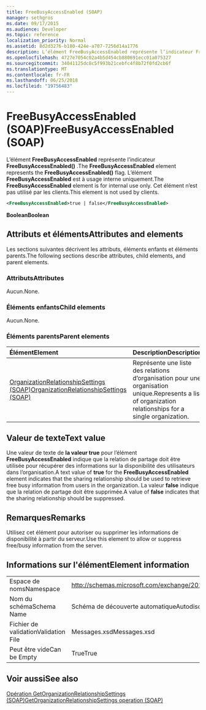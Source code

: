 ```yaml
---
title: FreeBusyAccessEnabled (SOAP)
manager: sethgros
ms.date: 09/17/2015
ms.audience: Developer
ms.topic: reference
localization_priority: Normal
ms.assetid: 8d2d3276-b180-424e-a707-7256d14a1776
description: L’élément FreeBusyAccessEnabled représente l’indicateur FreeBusyAccessEnabled(). L’élément FreeBusyAccessEnabled est à usage interne uniquement. Cet élément n’est pas utilisé par les clients.
ms.openlocfilehash: 4727e7054c02a4b5d454cb880691ecc01a075327
ms.sourcegitcommit: 34041125dc8c5f993b21cebfc4f8b72f0fd2cb6f
ms.translationtype: MT
ms.contentlocale: fr-FR
ms.lasthandoff: 06/25/2018
ms.locfileid: "19756483"
---
```

# <a name="freebusyaccessenabled-soap"></a><span data-ttu-id="bd884-105">FreeBusyAccessEnabled (SOAP)</span><span class="sxs-lookup"><span data-stu-id="bd884-105">FreeBusyAccessEnabled (SOAP)</span></span>

<span data-ttu-id="bd884-106">L’élément **FreeBusyAccessEnabled** représente l’indicateur **FreeBusyAccessEnabled()** .</span><span class="sxs-lookup"><span data-stu-id="bd884-106">The **FreeBusyAccessEnabled** element represents the **FreeBusyAccessEnabled()** flag.</span></span> <span data-ttu-id="bd884-107">L’élément **FreeBusyAccessEnabled** est à usage interne uniquement.</span><span class="sxs-lookup"><span data-stu-id="bd884-107">The **FreeBusyAccessEnabled** element is for internal use only.</span></span> <span data-ttu-id="bd884-108">Cet élément n’est pas utilisé par les clients.</span><span class="sxs-lookup"><span data-stu-id="bd884-108">This element is not used by clients.</span></span> 
  
```XML
<FreeBusyAccessEnabled>true | false</FreeBusyAccessEnabled>
```

 <span data-ttu-id="bd884-109">**Boolean**</span><span class="sxs-lookup"><span data-stu-id="bd884-109">**Boolean**</span></span>
## <a name="attributes-and-elements"></a><span data-ttu-id="bd884-110">Attributs et éléments</span><span class="sxs-lookup"><span data-stu-id="bd884-110">Attributes and elements</span></span>

<span data-ttu-id="bd884-111">Les sections suivantes décrivent les attributs, éléments enfants et éléments parents.</span><span class="sxs-lookup"><span data-stu-id="bd884-111">The following sections describe attributes, child elements, and parent elements.</span></span>
  
### <a name="attributes"></a><span data-ttu-id="bd884-112">Attributs</span><span class="sxs-lookup"><span data-stu-id="bd884-112">Attributes</span></span>

<span data-ttu-id="bd884-113">Aucun.</span><span class="sxs-lookup"><span data-stu-id="bd884-113">None.</span></span>
  
### <a name="child-elements"></a><span data-ttu-id="bd884-114">Éléments enfants</span><span class="sxs-lookup"><span data-stu-id="bd884-114">Child elements</span></span>

<span data-ttu-id="bd884-115">Aucun.</span><span class="sxs-lookup"><span data-stu-id="bd884-115">None.</span></span>
  
### <a name="parent-elements"></a><span data-ttu-id="bd884-116">Éléments parents</span><span class="sxs-lookup"><span data-stu-id="bd884-116">Parent elements</span></span>

|<span data-ttu-id="bd884-117">**Élément**</span><span class="sxs-lookup"><span data-stu-id="bd884-117">**Element**</span></span>|<span data-ttu-id="bd884-118">**Description**</span><span class="sxs-lookup"><span data-stu-id="bd884-118">**Description**</span></span>|
|:-----|:-----|
|[<span data-ttu-id="bd884-119">OrganizationRelationshipSettings (SOAP)</span><span class="sxs-lookup"><span data-stu-id="bd884-119">OrganizationRelationshipSettings (SOAP)</span></span>](organizationrelationshipsettings-soap.md) <br/> |<span data-ttu-id="bd884-120">Représente une liste des relations d’organisation pour une organisation unique.</span><span class="sxs-lookup"><span data-stu-id="bd884-120">Represents a list of organization relationships for a single organization.</span></span>  <br/> |
   
## <a name="text-value"></a><span data-ttu-id="bd884-121">Valeur de texte</span><span class="sxs-lookup"><span data-stu-id="bd884-121">Text value</span></span>

<span data-ttu-id="bd884-122">Une valeur de texte de **la valeur true** pour l’élément **FreeBusyAccessEnabled** indique que la relation de partage doit être utilisée pour récupérer des informations sur la disponibilité des utilisateurs dans l’organisation.</span><span class="sxs-lookup"><span data-stu-id="bd884-122">A text value of **true** for the **FreeBusyAccessEnabled** element indicates that the sharing relationship should be used to retrieve free busy information from users in the organization.</span></span> <span data-ttu-id="bd884-123">La valeur **false** indique que la relation de partage doit être supprimée.</span><span class="sxs-lookup"><span data-stu-id="bd884-123">A value of **false** indicates that the sharing relationship should be suppressed.</span></span> 
  
## <a name="remarks"></a><span data-ttu-id="bd884-124">Remarques</span><span class="sxs-lookup"><span data-stu-id="bd884-124">Remarks</span></span>

<span data-ttu-id="bd884-125">Utilisez cet élément pour autoriser ou supprimer les informations de disponibilité à partir du serveur.</span><span class="sxs-lookup"><span data-stu-id="bd884-125">Use this element to allow or suppress free/busy information from the server.</span></span> 
  
## <a name="element-information"></a><span data-ttu-id="bd884-126">Informations sur l'élément</span><span class="sxs-lookup"><span data-stu-id="bd884-126">Element information</span></span>

|||
|:-----|:-----|
|<span data-ttu-id="bd884-127">Espace de noms</span><span class="sxs-lookup"><span data-stu-id="bd884-127">Namespace</span></span>  <br/> |http://schemas.microsoft.com/exchange/2010/Autodiscover  <br/> |
|<span data-ttu-id="bd884-128">Nom du schéma</span><span class="sxs-lookup"><span data-stu-id="bd884-128">Schema Name</span></span>  <br/> |<span data-ttu-id="bd884-129">Schéma de découverte automatique</span><span class="sxs-lookup"><span data-stu-id="bd884-129">Autodiscover schema</span></span>  <br/> |
|<span data-ttu-id="bd884-130">Fichier de validation</span><span class="sxs-lookup"><span data-stu-id="bd884-130">Validation File</span></span>  <br/> |<span data-ttu-id="bd884-131">Messages.xsd</span><span class="sxs-lookup"><span data-stu-id="bd884-131">Messages.xsd</span></span>  <br/> |
|<span data-ttu-id="bd884-132">Peut être vide</span><span class="sxs-lookup"><span data-stu-id="bd884-132">Can be Empty</span></span>  <br/> |<span data-ttu-id="bd884-133">True</span><span class="sxs-lookup"><span data-stu-id="bd884-133">True</span></span>  <br/> |
   
## <a name="see-also"></a><span data-ttu-id="bd884-134">Voir aussi</span><span class="sxs-lookup"><span data-stu-id="bd884-134">See also</span></span>



[<span data-ttu-id="bd884-135">Opération GetOrganizationRelationshipSettings (SOAP)</span><span class="sxs-lookup"><span data-stu-id="bd884-135">GetOrganizationRelationshipSettings operation (SOAP)</span></span>](getorganizationrelationshipsettings-operation-soap.md)

